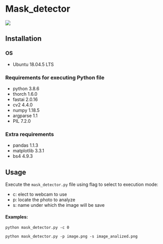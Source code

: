 # Mask_detector

![](try.gif)

## Installation

### OS

- Ubuntu 18.04.5 LTS

### Requirements for executing Python file

- python 3.8.6
- thorch 1.6.0
- fastai 2.0.16
- cv2 4.4.0
- numpy 1.18.5
- argparse 1.1
- PIL 7.2.0

### Extra requirements

- pandas 1.1.3
- matplotlib 3.3.1
- bs4 4.9.3

## Usage

Execute the `mask_detector.py` file using flag to select to execution mode:

- c: elect to webcam to use
- p: locate the photo to analyze
- s: name under which the image will be save

#### Examples:

```python mask_detector.py -c 0```

```python mask_detector.py -p image.png -s image_analized.png```